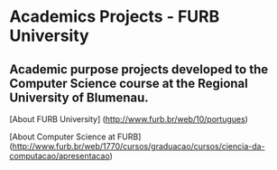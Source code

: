 # Academics Projects - FURB University

## Academic purpose projects developed to the Computer Science course at the Regional University of Blumenau.

[About FURB University] (http://www.furb.br/web/10/portugues)

[About Computer Science at FURB] (http://www.furb.br/web/1770/cursos/graduacao/cursos/ciencia-da-computacao/apresentacao)

